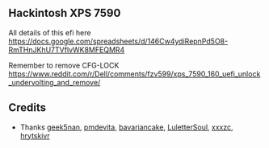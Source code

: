 ## Hackintosh XPS 7590


All details of this efi here
https://docs.google.com/spreadsheets/d/146Cw4ydiRepnPd5O8-RmTHnJKhU7TVflvWK8MFEQMR4


Remember to remove CFG-LOCK
https://www.reddit.com/r/Dell/comments/fzv599/xps_7590_160_uefi_unlock_undervolting_and_remove/	



## Credits

- Thanks 
  [geek5nan](https://github.com/geek5nan/Hackintosh-XPS7590),
  [pmdevita](https://github.com/pmdevita/XPS15-7590-Hackintosh),
  [bavariancake](https://github.com/bavariancake/XPS9570-macOS), 
  [LuletterSoul](https://github.com/LuletterSoul/Dell-XPS-15-9570-macOS-Mojave),
  [xxxzc](https://github.com/xxxzc/xps15-9570-macos),
  [hrytskivr](https://github.com/hrytskivr/rba-hackintosh/)
